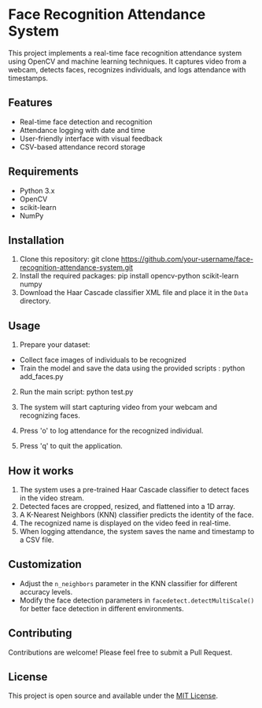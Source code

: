 # Face Recognition Attendance System

This project implements a real-time face recognition attendance system using OpenCV and machine learning techniques. It captures video from a webcam, detects faces, recognizes individuals, and logs attendance with timestamps.

## Features

- Real-time face detection and recognition
- Attendance logging with date and time
- User-friendly interface with visual feedback
- CSV-based attendance record storage

## Requirements

- Python 3.x
- OpenCV
- scikit-learn
- NumPy

## Installation

1. Clone this repository:
   git clone https://github.com/your-username/face-recognition-attendance-system.git
2. Install the required packages:
   pip install opencv-python scikit-learn numpy
3. Download the Haar Cascade classifier XML file and place it in the `Data` directory.

## Usage

1. Prepare your dataset:
- Collect face images of individuals to be recognized
- Train the model and save the data using the provided scripts : python add_faces.py

2. Run the main script: python test.py
3. The system will start capturing video from your webcam and recognizing faces.

4. Press 'o' to log attendance for the recognized individual.

5. Press 'q' to quit the application.

## How it works

1. The system uses a pre-trained Haar Cascade classifier to detect faces in the video stream.
2. Detected faces are cropped, resized, and flattened into a 1D array.
3. A K-Nearest Neighbors (KNN) classifier predicts the identity of the face.
4. The recognized name is displayed on the video feed in real-time.
5. When logging attendance, the system saves the name and timestamp to a CSV file.

## Customization

- Adjust the `n_neighbors` parameter in the KNN classifier for different accuracy levels.
- Modify the face detection parameters in `facedetect.detectMultiScale()` for better face detection in different environments.

## Contributing

Contributions are welcome! Please feel free to submit a Pull Request.

## License

This project is open source and available under the [MIT License](LICENSE).

